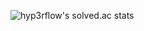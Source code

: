 ![hyp3rflow's solved.ac stats](https://github-readme-solvedac.hyp3rflow.vercel.app/api/?handle=alstn113)
